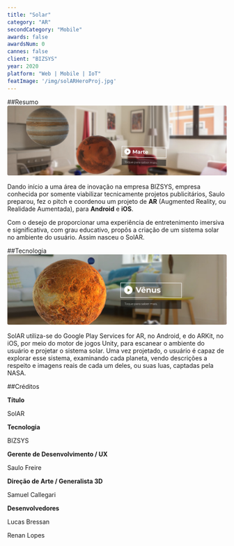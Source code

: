 ```yaml
---
title: "Solar"
category: "AR"
secondCategory: "Mobile"
awards: false
awardsNum: 0
cannes: false
client: "BIZSYS"
year: 2020
platform: "Web | Mobile | IoT"
featImage: '/img/solARHeroProj.jpg'
---
```


##Resumo
![](/img/Solar1.jpg)

Dando início a uma área de inovação na empresa BIZSYS, empresa conhecida por somente viabilizar tecnicamente projetos publicitários, Saulo preparou, fez o pitch e coordenou um projeto de **AR** (Augmented Reality, ou Realidade Aumentada), para **Android** e **iOS**.

Com o desejo de proporcionar uma experiência de entretenimento imersiva e significativa, com grau educativo, propôs a criação de um sistema solar no ambiente do usuário. Assim nasceu o SolAR.

##Tecnologia
![](/img/Solar2.jpg)

SolAR utiliza-se do Google Play Services for AR, no Android, e do ARKit, no iOS, por meio do motor de jogos Unity, para escanear o ambiente do usuário e projetar o sistema solar. Uma vez projetado, o usuário é capaz de explorar esse sistema, examinando cada planeta, vendo descrições a respeito e imagens reais de cada um deles, ou suas luas, captadas pela NASA.

##Créditos

**Título**

SolAR

**Tecnologia**

BIZSYS

**Gerente de Desenvolvimento / UX**

Saulo Freire

**Direção de Arte / Generalista 3D**

Samuel Callegari

**Desenvolvedores**

Lucas Bressan

Renan Lopes
